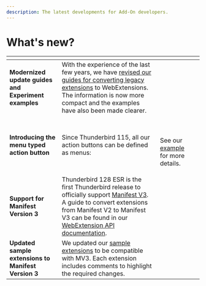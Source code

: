 ```yaml
---
description: The latest developments for Add-On developers.
---
```


# What's new?

<table data-card-size="large" data-view="cards"><thead><tr><th></th><th></th><th></th><th data-hidden data-card-target data-type="content-ref"></th></tr></thead><tbody><tr><td><strong>Modernized update guides and Experiment examples</strong></td><td>With the experience of the last few years, we have <a href="../updating/historical-overview/">revised our guides for converting legacy extensions</a> to WebExtensions. The information is now more compact and the examples have also been made clearer.</td><td></td><td></td></tr><tr><td><strong>Introducing the menu typed action button</strong></td><td>Since Thunderbird 115, all our action buttons can be defined as menus:</td><td><p><img src="../../.gitbook/assets/image (3).png" alt="" data-size="original"></p><p><br>See our <a href="https://github.com/thunderbird/webext-examples/tree/master/manifest_v2/menuActionButton">example</a> for more details.</p></td><td></td></tr><tr><td><strong>Support for Manifest Version 3</strong></td><td>Thunderbird 128 ESR is the first Thunderbird release to officially support <a href="manifest-v3.md">Manifest V3</a>. A guide to convert extensions from Manifest V2 to Manifest V3 can be found in our <a href="https://webextension-api.thunderbird.net/en/mv3/guides/manifestV3.html">WebExtension API documentation</a>.</td><td><br></td><td></td></tr><tr><td><strong>Updated sample extensions to Manifest Version 3</strong></td><td>We updated our <a href="https://github.com/thunderbird/webext-examples">sample extensions</a> to be compatible with MV3. Each extension includes comments to highlight the required changes.</td><td></td><td></td></tr></tbody></table>
